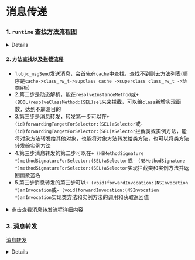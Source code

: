 # 消息传递

### 1. `runtime` 查找方法流程图
<details>
- 1. 123
- 2. 3
- 4. 234
- 5. 124


![大师班第六天课程笔记](media/%E5%A4%A7%E5%B8%88%E7%8F%AD%E7%AC%AC%E5%85%AD%E5%A4%A9%E8%AF%BE%E7%A8%8B%E7%AC%94%E8%AE%B0.png)

</details>

#### 2. 方法查找以及拦截流程
- 1.`objc_msgSend`发送消息，会首先在`cache`中查找，查找不到则去方法列表(顺序是`cache->class_rw_t->supclass cache ->superclass class_rw_t ->动态解析`)
- 2.第二步是动态解析，能在`resolveInstanceMethod`或`+ (BOOL)resolveClassMethod:(SEL)sel`来来拦截，可以给`class`新增实现函数，达到不崩溃目的
- 3.第三步是消息转发，转发第一步可以在`+ (id)forwardingTargetForSelector:(SEL)aSelector`或`- (id)forwardingTargetForSelector:(SEL)aSelector`拦截类或实例方法，能将对象方法转发给其他对象，也能将对象方法转发给类方法，也可以将类方法转发给实例方法
- 4.第三步消息转发的第二步可以在`+ (NSMethodSignature *)methodSignatureForSelector:(SEL)aSelector`或`- (NSMethodSignature *)methodSignatureForSelector:(SEL)aSelector`实现拦截类和实例方法并返回函数签名
- 5.第三步消息转发的第三步可以`+ (void)forwardInvocation:(NSInvocation *)anInvocation`或`- (void)forwardInvocation:(NSInvocation *)anInvocation`实现类方法和实例方法的调用和获取返回值

<details>
  <summary>点击查看消息转发流程详细内容</summary>
  
![](./media/16122550523975.jpg)

</details>


### 3. 消息转发
[消息转发](https://juejin.cn/post/6844903892765900807)

<details>
![消息转发机制](media/%E6%B6%88%E6%81%AF%E8%BD%AC%E5%8F%91%E6%9C%BA%E5%88%B6.png)


</details>



